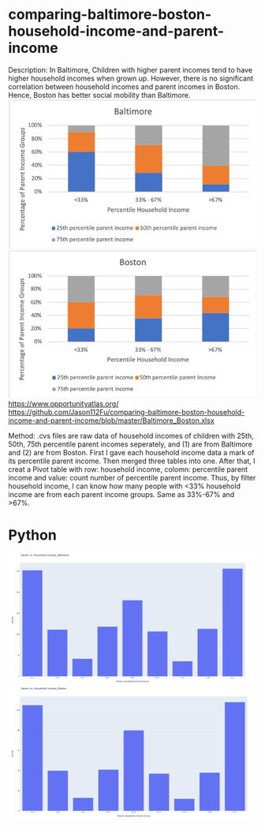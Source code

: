 # comparing-baltimore-boston-household-income-and-parent-income
Description: 
In Baltimore, Children with higher parent incomes tend to have higher household incomes when grown up. However, there is no significant correlation between household incomes and parent incomes in Boston. Hence, Boston has better social mobility than Baltimore.
![](https://github.com/Jason112Fu/comparing-baltimore-boston-household-income-and-parent-income/blob/master/Baltimore.png) ![](https://github.com/Jason112Fu/comparing-baltimore-boston-household-income-and-parent-income/blob/master/Boston.png)
https://www.opportunityatlas.org/
https://github.com/Jason112Fu/comparing-baltimore-boston-household-income-and-parent-income/blob/master/Baltimore_Boston.xlsx

Method:
.cvs files are raw data of household incomes of children with 25th, 50th, 75th percentile parent incomes seperately, and (1) are from Baltimore and (2) are from Boston. First I gave each household income data a mark of its percentile parent income. Then merged three tables into one. After that, I creat a Pivot table with row: household income, colomn: percentile parent income and value: count number of percentile parent income. Thus, by filter household income, I can know how many people with <33% household income are from each parent income groups. Same as 33%-67% and >67%. 

# Python
![](https://github.com/Jason112Fu/comparing-baltimore-boston-household-income-and-parent-income/blob/master/p1%20baltimore.png)
![](https://github.com/Jason112Fu/comparing-baltimore-boston-household-income-and-parent-income/blob/master/p1%20boston.png)
